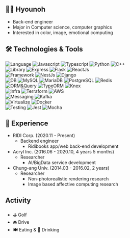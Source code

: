 ## 🙋‍♂️ Hyounoh
- Back-end engineer
- Major in Computer science, computer graphics
- Interested in color, image, emotional computing

## 🛠 Technologies & Tools
![Language](https://img.shields.io/badge/Language-informational?style=flat)
![Javascript](https://img.shields.io/badge/Javascript-informational?style=flat&logo=Javascript&logoColor=white&color=777777)
![Typescript](https://img.shields.io/badge/Typescript-informational?style=flat&logo=Typescript&logoColor=white&color=777777)
![Python](https://img.shields.io/badge/Python-informational?style=flat&logo=Python&logoColor=white&color=777777)
![C++](https://img.shields.io/badge/C++-informational?style=flat&logo=C%2B%2B&logoColor=white&color=777777)
</br>
![Library](https://img.shields.io/badge/Library-informational?style=flat)
![Express](https://img.shields.io/badge/Express-informational?style=flat&logo=Express&logoColor=white&color=777777)
![Flask](https://img.shields.io/badge/Flask-informational?style=flat&logo=Flask&logoColor=white&color=777777)
![ReactJs](https://img.shields.io/badge/React.js-informational?style=flat&logo=React&logoColor=white&color=777777)
</br>
![Framework](https://img.shields.io/badge/Framework-informational?style=flat)
![NestJs](https://img.shields.io/badge/Nest.js-informational?style=flat&logo=NestJs&logoColor=white&color=777777)
![Django](https://img.shields.io/badge/Django-informational?style=flat&logo=Django&logoColor=white&color=777777)
</br>
![DB](https://img.shields.io/badge/DB-informational?style=flat)
![MySQL](https://img.shields.io/badge/MySQL-informational?style=flat&logo=MySQL&logoColor=white&color=777777)
![MariaDB](https://img.shields.io/badge/MariaDB-informational?style=flat&logo=MariaDB&logoColor=white&color=777777)
![PostgreSQL](https://img.shields.io/badge/PostgreSQL-informational?style=flat&logo=PostgreSQL&logoColor=white&color=777777)
![Redis](https://img.shields.io/badge/Redis-informational?style=flat&logo=Redis&logoColor=white&color=777777)
</br>
![ORM&Query](https://img.shields.io/badge/ORM%26Query-informational?style=flat)
![TypeORM](https://img.shields.io/badge/TypeORM-informational?style=flat&logo=TypeORM&logoColor=white&color=777777)
![Knex](https://img.shields.io/badge/Knex-informational?style=flat&logo=Knex&logoColor=white&color=777777)
</br>
![Infra](https://img.shields.io/badge/Infra-informational?style=flat)
![Terraform](https://img.shields.io/badge/Terraform-informational?style=flat&logo=Terraform&logoColor=white&color=777777)
![AWS](https://img.shields.io/badge/AWS-informational?style=flat&logo=Amazon%20AWS&logoColor=white&color=777777)
</br>
![Messaging](https://img.shields.io/badge/Messaging-informational?style=flat)
![Kafka](https://img.shields.io/badge/Kafka-informational?style=flat&logo=Apache%20Kafka&logoColor=white&color=777777)
</br>
![Virtualize](https://img.shields.io/badge/Virtualize-informational?style=flat)
![Docker](https://img.shields.io/badge/Docker-informational?style=flat&logo=Docker&logoColor=white&color=777777)
</br>
![Testing](https://img.shields.io/badge/Testing-informational?style=flat)
![Jest](https://img.shields.io/badge/Jest-informational?style=flat&logo=Jest&logoColor=white&color=777777)
![Mocha](https://img.shields.io/badge/Mocha-informational?style=flat&logo=Mocha&logoColor=white&color=777777)

## 🏢 Experience
- RIDI Corp. (2020.11 - Present)
  - Backend engineer
    - Ridibooks app/web back-end development
- Acryl Inc. (2016.06 - 2020.10, 4 years 5 months)
  - Researcher
    - AI/BigData service development
- Chung-ang Univ. (2014.03 - 2016.02, 2 years)
  - Researcher
    - Non-photorealistic rendering research
    - Image based affective computing research

## Activity
- ⛳️ Golf
- 🚘 Drive
- 🍽 Eating & 🍺 Drinking
